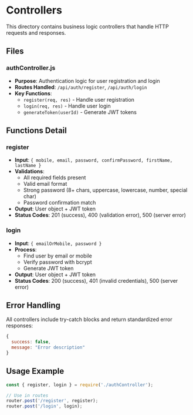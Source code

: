 # Controllers

This directory contains business logic controllers that handle HTTP requests and responses.

## Files

### authController.js
- **Purpose**: Authentication logic for user registration and login
- **Routes Handled**: `/api/auth/register`, `/api/auth/login`
- **Key Functions**:
  - `register(req, res)` - Handle user registration
  - `login(req, res)` - Handle user login
  - `generateToken(userId)` - Generate JWT tokens

## Functions Detail

### register
- **Input**: `{ mobile, email, password, confirmPassword, firstName, lastName }`
- **Validations**:
  - All required fields present
  - Valid email format
  - Strong password (8+ chars, uppercase, lowercase, number, special char)
  - Password confirmation match
- **Output**: User object + JWT token
- **Status Codes**: 201 (success), 400 (validation error), 500 (server error)

### login
- **Input**: `{ emailOrMobile, password }`
- **Process**: 
  - Find user by email or mobile
  - Verify password with bcrypt
  - Generate JWT token
- **Output**: User object + JWT token
- **Status Codes**: 200 (success), 401 (invalid credentials), 500 (server error)

## Error Handling
All controllers include try-catch blocks and return standardized error responses:
```javascript
{
  success: false,
  message: "Error description"
}
```

## Usage Example
```javascript
const { register, login } = require('./authController');

// Use in routes
router.post('/register', register);
router.post('/login', login);
```